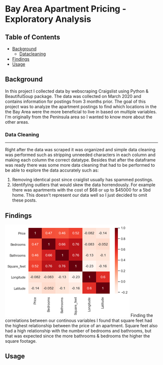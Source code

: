 # Bay Area Apartment Pricing - Exploratory Analysis

## Table of Contents
- [Background](#Background)
  - [Datacleaning](#datacleaning)
- [Findings](#Findings)
- [Usage](#Usage)

<a name="Background"/>

## Background
In this project I collected data by webscraping Craigslist using Python & BeautifulSoup package. The data was collected on March 2020 and contains information for postings from 3 months prior. The goal of this project was to analyze the apartment postings to find which locations in the the Bay Area were the more beneficial to live in based on multiple variables. I'm originally from the Peninsula area so I wanted to know more about the other areas.

<a name="datacleaning"/>

### Data Cleaning
-----------------------
Right after the data was scraped it was organized and simple data cleaning was performed such as stripping unneeded characters in each column and making each column the correct datatype. Besides that after the dataframe was ready there was some more data cleaning that had to be performed to be able to explore the data accurately such as:
1. Removing identical post since craiglist usually has spammed postings.
2. Identifying outliers that would skew the data horrendously. For example there was apartments with the cost of $68 or up to $45000 for a 5bd home. This doesn't represent our data well so I just decided to omit these posts.

<a name="Findings"/>

## Findings
![image](IMG_Folder/download.png)
Finding the correlations between our continous variables I found that square feet had the highest relationship between the price of an apartment. Square feet also had a high relationship with the number of bedrooms and bathrooms, but that was expected since the more bathrooms & bedrooms the higher the square footage.

<a name="Usage"/>

## Usage
